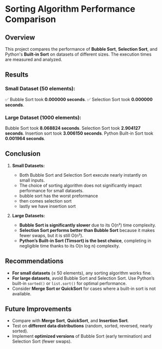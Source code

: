 # Sorting Algorithm Performance Comparison

## Overview
This project compares the performance of **Bubble Sort**, **Selection Sort**, and Python's **Built-in Sort** on datasets of different sizes. The execution times are measured and analyzed.

## Results
### **Small Dataset (50 elements):**
✅ Bubble Sort took **0.000000 seconds**.
✅ Selection Sort took **0.000000 seconds**.

### **Large Dataset (1000 elements):**
 Bubble Sort took **8.068824 seconds**.
 Selection Sort took **2.904127 seconds**.
 Insertion sort took **3.006150 seconds**.
 Python Built-in Sort took **0.001964 seconds**.

## Conclusion
1. **Small Datasets:**
   - Both Bubble Sort and Selection Sort execute nearly instantly on small inputs.
   - The choice of sorting algorithm does not significantly impact performance for small datasets.
   - bubble sort has the worst preformance
   - then comes selection sort
   - lastly we have insertion sort

2. **Large Datasets:**
   - **Bubble Sort is significantly slower** due to its O(n²) time complexity.
   - **Selection Sort performs better than Bubble Sort** because it makes fewer swaps, but it is still O(n²).
   - **Python’s Built-in Sort (Timsort) is the best choice**, completing in negligible time thanks to its O(n log n) complexity.

## Recommendations
- **For small datasets** (≤ 50 elements), any sorting algorithm works fine.
- **For large datasets**, avoid Bubble Sort and Selection Sort. Use Python’s built-in `sorted()` or `list.sort()` for optimal performance.
- Consider **Merge Sort or QuickSort** for cases where a built-in sort is not available.

## Future Improvements
- Compare with **Merge Sort**, **QuickSort**, and **Insertion Sort**.
- Test on **different data distributions** (random, sorted, reversed, nearly sorted).
- Implement **optimized versions** of Bubble Sort (early termination) and Selection Sort (fewer swaps).


